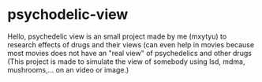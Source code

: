 # psychodelic-view
Hello, psychedelic view is an small project made by me (mxytyu) to research effects of drugs and their views (can even help in movies because most movies does not have an "real view" of psychedelics and other drugs (This project is made to simulate the view of somebody using lsd, mdma, mushrooms,... on an video or image.)
